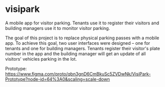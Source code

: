 # visipark
A mobile app for visitor parking. Tenants use it to register their visitors and building managers use it to monitor visitor parking.

The goal of this project is to replace physical parking passes with a mobile app. 
To achieve this goal, two user interfaces were designed – one for tenants and one for building managers. Tenants register their visitor's plate number in the app and the building manager will get an update of all visitors' vehicles parking in the lot.   

Prototype: https://www.figma.com/proto/qbn3gnD6CmBkuSc5ZVDwNk/VisiPark-Prototype?node-id=64%3A0&scaling=scale-down
